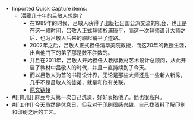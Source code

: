 - Imported Quick Capture items:
    - 潜藏几十年的吕敬人想跑？
        - 在1989年的时候，吕敬人获得了出版社出国公派交流的机会，也正是在这一段时间，吕敬人正式拜师杉浦康平，而这一次拜师设计大师之后，也为吕敬人后来的崛起铺平了道路。
        - 2002年之后，吕敬人正式担任清华美院教授，而这20年的教授生涯，出自他门下的弟子那是数不胜数的。
        - 并且在2011年，吕敬人开始担任人教版教材艺术设计总顾问，从此开启了教材中吕敬人的时代，并且一直持续到了今天。
        - 而以吕敬人为首的书籍设计界，无论是那些大师还是一些新人新秀，几乎不是吕敬人的徒弟，就是和他有关联。
        - [原文链接](https://www.163.com/dy/article/H9H6QIGU0534OCGE.html)
- #[[育儿]] 麻豆今天第一次自己洗澡，好好表扬他了。他也很高兴。
- #[[工作]] 今天虽然是休息日，但我对于印刷很感兴趣，自己找资料了解印刷和印刷之后的工艺。
